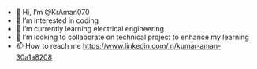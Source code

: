- 👋 Hi, I’m @KrAman070
- 👀 I’m interested in coding 
- 🌱 I’m currently learning electrical engineering
- 💞️ I’m looking to collaborate on technical project to enhance my learning
- 📫 How to reach me https://www.linkedin.com/in/kumar-aman-30a1a8208

<!---
KrAman070/KrAman070 is a ✨ special ✨ repository because its `README.md` (this file) appears on your GitHub profile.
You can click the Preview link to take a look at your changes.
--->
